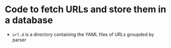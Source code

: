 # Code to fetch URLs and store them in a database

- `url.d` is a directory containing the YAML files of URLs groupded by parser
